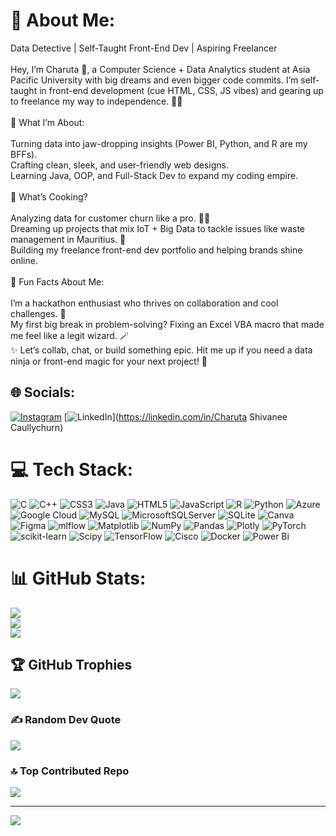 # 💫 About Me:
Data Detective | Self-Taught Front-End Dev | Aspiring Freelancer<br><br>Hey, I’m Charuta 👋, a Computer Science + Data Analytics student at Asia Pacific University with big dreams and even bigger code commits. I’m self-taught in front-end development (cue HTML, CSS, JS vibes) and gearing up to freelance my way to independence. 💼✨<br><br>🧠 What I’m About:<br><br>Turning data into jaw-dropping insights (Power BI, Python, and R are my BFFs).<br>Crafting clean, sleek, and user-friendly web designs.<br>Learning Java, OOP, and Full-Stack Dev to expand my coding empire.<br><br>🌟 What’s Cooking?<br><br>Analyzing data for customer churn like a pro. 🕵️‍♀️<br>Dreaming up projects that mix IoT + Big Data to tackle issues like waste management in Mauritius. 🌱<br>Building my freelance front-end dev portfolio and helping brands shine online.<br><br>🎯 Fun Facts About Me:<br><br>I’m a hackathon enthusiast who thrives on collaboration and cool challenges. 🚀<br>My first big break in problem-solving? Fixing an Excel VBA macro that made me feel like a legit wizard. 🪄<br>✨ Let’s collab, chat, or build something epic. Hit me up if you need a data ninja or front-end magic for your next project! 💬


## 🌐 Socials:
[![Instagram](https://img.shields.io/badge/Instagram-%23E4405F.svg?logo=Instagram&logoColor=white)](https://instagram.com/shi.vanille) [![LinkedIn](https://img.shields.io/badge/LinkedIn-%230077B5.svg?logo=linkedin&logoColor=white)](https://linkedin.com/in/Charuta Shivanee Caullychurn) 

# 💻 Tech Stack:
![C](https://img.shields.io/badge/c-%2300599C.svg?style=flat&logo=c&logoColor=white) ![C++](https://img.shields.io/badge/c++-%2300599C.svg?style=flat&logo=c%2B%2B&logoColor=white) ![CSS3](https://img.shields.io/badge/css3-%231572B6.svg?style=flat&logo=css3&logoColor=white) ![Java](https://img.shields.io/badge/java-%23ED8B00.svg?style=flat&logo=openjdk&logoColor=white) ![HTML5](https://img.shields.io/badge/html5-%23E34F26.svg?style=flat&logo=html5&logoColor=white) ![JavaScript](https://img.shields.io/badge/javascript-%23323330.svg?style=flat&logo=javascript&logoColor=%23F7DF1E) ![R](https://img.shields.io/badge/r-%23276DC3.svg?style=flat&logo=r&logoColor=white) ![Python](https://img.shields.io/badge/python-3670A0?style=flat&logo=python&logoColor=ffdd54) ![Azure](https://img.shields.io/badge/azure-%230072C6.svg?style=flat&logo=microsoftazure&logoColor=white) ![Google Cloud](https://img.shields.io/badge/GoogleCloud-%234285F4.svg?style=flat&logo=google-cloud&logoColor=white) ![MySQL](https://img.shields.io/badge/mysql-4479A1.svg?style=flat&logo=mysql&logoColor=white) ![MicrosoftSQLServer](https://img.shields.io/badge/Microsoft%20SQL%20Server-CC2927?style=flat&logo=microsoft%20sql%20server&logoColor=white) ![SQLite](https://img.shields.io/badge/sqlite-%2307405e.svg?style=flat&logo=sqlite&logoColor=white) ![Canva](https://img.shields.io/badge/Canva-%2300C4CC.svg?style=flat&logo=Canva&logoColor=white) ![Figma](https://img.shields.io/badge/figma-%23F24E1E.svg?style=flat&logo=figma&logoColor=white) ![mlflow](https://img.shields.io/badge/mlflow-%23d9ead3.svg?style=flat&logo=numpy&logoColor=blue) ![Matplotlib](https://img.shields.io/badge/Matplotlib-%23ffffff.svg?style=flat&logo=Matplotlib&logoColor=black) ![NumPy](https://img.shields.io/badge/numpy-%23013243.svg?style=flat&logo=numpy&logoColor=white) ![Pandas](https://img.shields.io/badge/pandas-%23150458.svg?style=flat&logo=pandas&logoColor=white) ![Plotly](https://img.shields.io/badge/Plotly-%233F4F75.svg?style=flat&logo=plotly&logoColor=white) ![PyTorch](https://img.shields.io/badge/PyTorch-%23EE4C2C.svg?style=flat&logo=PyTorch&logoColor=white) ![scikit-learn](https://img.shields.io/badge/scikit--learn-%23F7931E.svg?style=flat&logo=scikit-learn&logoColor=white) ![Scipy](https://img.shields.io/badge/SciPy-%230C55A5.svg?style=flat&logo=scipy&logoColor=%white) ![TensorFlow](https://img.shields.io/badge/TensorFlow-%23FF6F00.svg?style=flat&logo=TensorFlow&logoColor=white) ![Cisco](https://img.shields.io/badge/cisco-%23049fd9.svg?style=flat&logo=cisco&logoColor=black) ![Docker](https://img.shields.io/badge/docker-%230db7ed.svg?style=flat&logo=docker&logoColor=white) ![Power Bi](https://img.shields.io/badge/power_bi-F2C811?style=flat&logo=powerbi&logoColor=black)
# 📊 GitHub Stats:
![](https://github-readme-stats.vercel.app/api?username=Charuta-Shivanee-Caullychurn&theme=monokai&hide_border=false&include_all_commits=true&count_private=true)<br/>
![](https://github-readme-streak-stats.herokuapp.com/?user=Charuta-Shivanee-Caullychurn&theme=monokai&hide_border=false)<br/>
![](https://github-readme-stats.vercel.app/api/top-langs/?username=Charuta-Shivanee-Caullychurn&theme=monokai&hide_border=false&include_all_commits=true&count_private=true&layout=compact)

## 🏆 GitHub Trophies
![](https://github-profile-trophy.vercel.app/?username=Charuta-Shivanee-Caullychurn&theme=radical&no-frame=false&no-bg=true&margin-w=4)

### ✍️ Random Dev Quote
![](https://quotes-github-readme.vercel.app/api?type=horizontal&theme=radical)

### 🔝 Top Contributed Repo
![](https://github-contributor-stats.vercel.app/api?username=Charuta-Shivanee-Caullychurn&limit=5&theme=dark&combine_all_yearly_contributions=true)

---
[![](https://visitcount.itsvg.in/api?id=Charuta-Shivanee-Caullychurn&icon=6&color=0)](https://visitcount.itsvg.in)

<!-- Proudly created with GPRM ( https://gprm.itsvg.in ) -->
